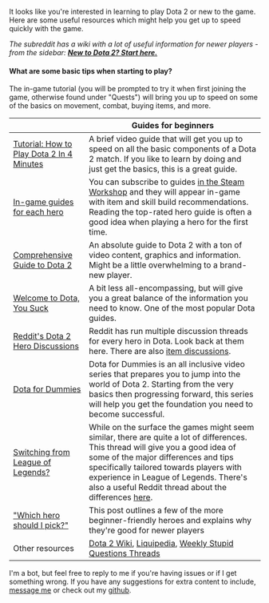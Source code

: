 It looks like you're interested in learning to play Dota 2 or new to the game. Here are some useful resources which might help you get up to speed quickly with the game.

*The subreddit has a wiki with a lot of useful information for newer players - from the sidebar: [**New to Dota 2? Start here.**](http://www.reddit.com/r/DotA2/wiki/faq#wiki_what_are_some_basic_tips_when_starting_to_play.3F)*

#### What are some basic tips when starting to play?

The in-game tutorial (you will be prompted to try it when first joining the game, otherwise found under "Quests") will bring you up to speed on some of the basics on movement, combat, buying items, and more.

&nbsp; | Guides for beginners
-----|------------
[Tutorial: How to Play Dota 2 In 4 Minutes](http://www.youtube.com/watch?v=akUNmFAzS98) | A brief video guide that will get you up to speed on all the basic components of a Dota 2 match. If you like to learn by doing and just get the basics, this is a great guide.
[In-game guides for each hero](http://www.dota2.com/workshop/builds/overview) | You can subscribe to guides [in the Steam Workshop](http://steamcommunity.com/app/570/guides) and they will appear in-game with item and skill build recommendations. Reading the top-rated hero guide is often a good idea when playing a hero for the first time.
[Comprehensive Guide to Dota 2](http://steamcommunity.com/sharedfiles/filedetails/?id=123364976) | An absolute guide to Dota 2 with a ton of video content, graphics and information. Might be a little overwhelming to a brand-new player.
[Welcome to Dota, You Suck](http://www.purgegamers.com/welcome-to-dota-you-suck) | A bit less all-encompassing, but will give you a great balance of the information you need to know. One of the most popular Dota guides.
[Reddit's Dota 2 Hero Discussions](http://www.reddit.com/r/DotA2/search?q=title%3A%22Hero+Discussion+of+the+Day%22+is_self%3A1&restrict_sr=on&sort=new&t=all) | Reddit has run multiple discussion threads for every hero in Dota. Look back at them here. There are also [item discussions](http://www.reddit.com/r/DotA2/search?q=title%3A%22Item+Discussion+of+the+Day%22+is_self%3A1&restrict_sr=on&sort=new&t=all).
[Dota for Dummies](http://www.youtube.com/playlist?list=PLWPOZNFdKVXsVqsMxlOa03GyXuiCTzhkR) | Dota for Dummies is an all inclusive video series that prepares you to jump into the world of Dota 2. Starting from the very basics then progressing forward, this series will help you get the foundation you need to become successful.
[Switching from League of Legends?](http://www.teamliquid.net/forum/dota-2-strategy/423453-dota-2-for-lol-players) | While on the surface the games might seem similar, there are quite a lot of differences. This thread will give you a good idea of some of the major differences and tips specifically tailored towards players with experience in League of Legends. There's also a useful Reddit thread about the differences [here](http://www.reddit.com/r/DotA2/comments/otygb/switching_from_league_of_legends_what_should_i/).
["Which hero should I pick?"](http://www.reddit.com/r/DotA2/comments/10qbxo/i_finally_beat_the_bots_on_easy_i_suck_at_dota2/c6fraac) | This post outlines a few of the more beginner-friendly heroes and explains why they're good for newer players
Other resources | [Dota 2 Wiki](http://dota2.gamepedia.com), [Liquipedia](http://wiki.teamliquid.net/dota2), [Weekly Stupid Questions Threads](http://www.reddit.com/r/DotA2/search?q=title%3A%22Weekly+Stupid+Questions%22&restrict_sr=on&sort=new&t=all)

I'm a bot, but feel free to reply to me if you're having issues or if I get something wrong. If you have any suggestions for extra content to include, [message me](http://www.reddit.com/message/compose/?to=intolerable-bot) or check out my [github](https://github.com/intolerable/intolerable-bot).
